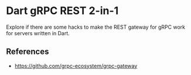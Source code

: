 # Dart gRPC REST 2-in-1

Explore if there are some hacks to make the REST gateway for gRPC work for servers written in Dart.

## References

* <https://github.com/grpc-ecosystem/grpc-gateway>
